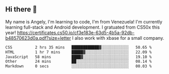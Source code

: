 ## Hi there 👋
My name is Angely, I'm learning to code, I'm from Venezuela!
I'm currently learning full-stack and Android development.
I gratuated from CS50x this year! https://certificates.cs50.io/cf3e183e-63d5-4b5a-92db-b48570623d0a.pdf?size=letter
I also work with xbase for a small company.

 <!--START_SECTION:waka-->

```txt
CSS          2 hrs 35 mins   ████████████▓░░░░░░░░░░░░   50.65 %
HTML         1 hr 7 mins     █████▓░░░░░░░░░░░░░░░░░░░   22.09 %
JavaScript   58 mins         ████▓░░░░░░░░░░░░░░░░░░░░   19.10 %
Other        24 mins         ██░░░░░░░░░░░░░░░░░░░░░░░   08.14 %
Markdown     0 secs          ░░░░░░░░░░░░░░░░░░░░░░░░░   00.03 %
```

<!--END_SECTION:waka-->
<!--
**angelycontrerasr/angelycontrerasr** is a ✨ _special_ ✨ repository because its `README.md` (this file) appears on your GitHub profile.

Here are some ideas to get you started:

- 🔭 I’m currently working on ...
- 🌱 I’m currently learning ...
- 👯 I’m looking to collaborate on ...
- 🤔 I’m looking for help with ...
- 💬 Ask me about ...
- 📫 How to reach me: ...
- 😄 Pronouns: ...
- ⚡ Fun fact: ...
-->
